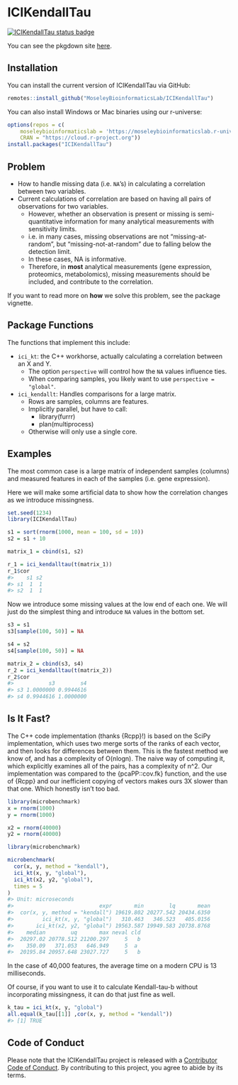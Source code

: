 
<!-- README.md is generated from README.Rmd. Please edit that file -->

# ICIKendallTau

<!-- badges: start -->

[![ICIKendallTau status
badge](https://moseleybioinformaticslab.r-universe.dev/badges/ICIKendallTau)](https://moseleybioinformaticslab.r-universe.dev)
<!-- badges: end -->

You can see the pkgdown site
[here](https://moseleybioinformaticslab.github.io/ICIKendallTau).

## Installation

You can install the current version of ICIKendallTau via GitHub:

``` r
remotes::install_github("MoseleyBioinformaticsLab/ICIKendallTau")
```

You can also install Windows or Mac binaries using our r-universe:

``` r
options(repos = c(
    moseleybioinformaticslab = 'https://moseleybioinformaticslab.r-universe.dev',
    CRAN = "https://cloud.r-project.org"))
install.packages("ICIKendallTau")
```

## Problem

-   How to handle missing data (i.e. `NA`’s) in calculating a
    correlation between two variables.
-   Current calculations of correlation are based on having all pairs of
    observations for two variables.
    -   However, whether an observation is present or missing is
        semi-quantitative information for many analytical measurements
        with sensitivity limits.
    -   i.e. in many cases, missing observations are not
        “missing-at-random”, but “missing-not-at-random” due to falling
        below the detection limit.
    -   In these cases, NA is informative.
    -   Therefore, in **most** analytical measurements (gene expression,
        proteomics, metabolomics), missing measurements should be
        included, and contribute to the correlation.

If you want to read more on **how** we solve this problem, see the
package vignette.

## Package Functions

The functions that implement this include:

-   `ici_kt`: the C++ workhorse, actually calculating a correlation
    between an X and Y.
    -   The option `perspective` will control how the `NA` values
        influence ties.
    -   When comparing samples, you likely want to use
        `perspective = "global"`.
-   `ici_kendallt`: Handles comparisons for a large matrix.
    -   Rows are samples, columns are features.
    -   Implicitly parallel, but have to call:
        -   library(furrr)
        -   plan(multiprocess)
    -   Otherwise will only use a single core.

## Examples

The most common case is a large matrix of independent samples (columns)
and measured features in each of the samples (i.e. gene expression).

Here we will make some artificial data to show how the correlation
changes as we introduce missingness.

``` r
set.seed(1234)
library(ICIKendallTau)

s1 = sort(rnorm(1000, mean = 100, sd = 10))
s2 = s1 + 10 

matrix_1 = cbind(s1, s2)

r_1 = ici_kendalltau(t(matrix_1))
r_1$cor
#>    s1 s2
#> s1  1  1
#> s2  1  1
```

Now we introduce some missing values at the low end of each one. We will
just do the simplest thing and introduce `NA` values in the bottom set.

``` r
s3 = s1
s3[sample(100, 50)] = NA

s4 = s2
s4[sample(100, 50)] = NA

matrix_2 = cbind(s3, s4)
r_2 = ici_kendalltau(t(matrix_2))
r_2$cor
#>           s3        s4
#> s3 1.0000000 0.9944616
#> s4 0.9944616 1.0000000
```

## Is It Fast?

The C++ code implementation (thanks {Rcpp}!) is based on the SciPy
implementation, which uses two merge sorts of the ranks of each vector,
and then looks for differences between them. This is the fastest method
we know of, and has a complexity of O(nlogn). The naive way of computing
it, which explicitly examines all of the pairs, has a complexity of n^2.
Our implementation was compared to the {pcaPP::cov.fk} function, and the
use of {Rcpp} and our inefficient copying of vectors makes ours 3X
slower than that one. Which honestly isn’t too bad.

``` r
library(microbenchmark)
x = rnorm(1000)
y = rnorm(1000)

x2 = rnorm(40000)
y2 = rnorm(40000)

library(microbenchmark)

microbenchmark(
  cor(x, y, method = "kendall"),
  ici_kt(x, y, "global"),
  ici_kt(x2, y2, "global"),
  times = 5
)
#> Unit: microseconds
#>                           expr       min        lq       mean
#>  cor(x, y, method = "kendall") 19619.802 20277.542 20434.6350
#>         ici_kt(x, y, "global")   310.463   346.523   405.0156
#>       ici_kt(x2, y2, "global") 19563.587 19949.583 20738.8768
#>    median        uq       max neval cld
#>  20297.02 20778.512 21200.297     5   b
#>    350.09   371.053   646.949     5  a 
#>  20195.84 20957.648 23027.727     5   b
```

In the case of 40,000 features, the average time on a modern CPU is 13
milliseconds.

Of course, if you want to use it to calculate Kendall-tau-b without
incorporating missingness, it can do that just fine as well.

``` r
k_tau = ici_kt(x, y, "global")
all.equal(k_tau[[1]] ,cor(x, y, method = "kendall"))
#> [1] TRUE
```

## Code of Conduct

Please note that the ICIKendallTau project is released with a
[Contributor Code of
Conduct](https://contributor-covenant.org/version/2/0/CODE_OF_CONDUCT.html).
By contributing to this project, you agree to abide by its terms.
